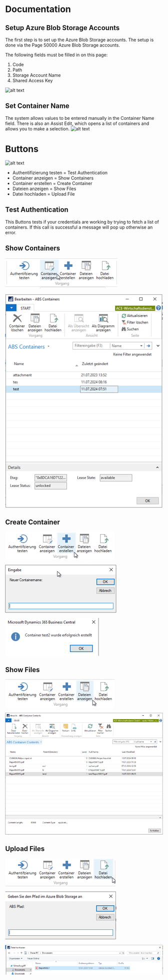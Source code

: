 # Documentation

## Setup Azure Blob Storage Accounts
The first step is to set up the Azure Blob Storage accounts. The setup is done via the Page 50000 Azure Blob Storage accounts.

The following fields must be filled in on this page:
1. Code
2. Path
3. Storage Account Name
4. Shared Access Key

![alt text](setup-abs-account.png)

## Set Container Name
The system allows values to be entered manually in the Container Name field. There is also an Assist Edit, which opens a list of containers and allows you to make a selection.
![alt text](set-container-name.png)

# Buttons
![alt text](abs-account-buttons.png)

* Authentifizierung testen = Test Authentication
* Container anzeigen = Show Containers
* Container erstellen = Create Container
* Dateien anzeigen = Show Files
* Datei hochladen = Upload File

## Test Authentication
This Buttons tests if your credentials are working by trying to fetch a list of containers. If this call is successful a message will pop up otherwise an error.

## Show Containers

![alt text](abs-list-containers-button.png)

![alt text](abs-list-containers.png)

## Create Container

![alt text](abs-create-container-button.png)

![alt text](abs-new-containername-dialog.png)

![alt text](abs-create-container-success-info.png)

## Show Files

![alt text](abs-show-files-button.png)

![alt text](abs-content-list.png)

## Upload Files

![alt text](abs-upload-file-button.png)

![alt text](abs-upload-file-input-filepath.png)

![alt text](abs-upload-file-filepicker.png)